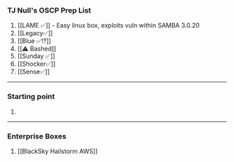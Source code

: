 
### TJ Null's OSCP Prep List

1. [[LAME ✅]] - Easy linux box, exploits vuln within SAMBA 3.0.20
2. [[Legacy✅]]
3. [[Blue ✅⁉️]]
4. [[⚠️ Bashed]]
5. [[Sunday ✅]]
6. [[Shocker✅]]
7. [[Sense✅]]
---
### Starting point 
1. 


---
### Enterprise Boxes

1. [[BlackSky Hailstorm AWS]]
